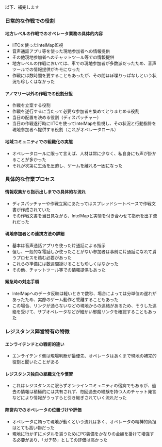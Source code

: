 以下、補完します

### 日常的な作戦での役割
#### 地方レベルの作戦でのオペレータ業務の具体的内容
- IITCを使ったIntelMap監視
- 音声通話アプリ等を使った現地参加者への情報提供
- その他現地参加者へのチャットツール等での情報提供
- 地方レベルの作戦においては、車での現地参加者が多数派だったため、音声ツールでの情報提供がキモになった
- 作戦には数時間を要することもあったが、その間ほぼ喋りっぱなしという状況も珍しくはなかった
#### アノマリー以外の作戦での役割分担
- 作戦を立案する役割
- 作戦を遂行するに当たって必要な参加者を集めてとりまとめる役割
- 当日の配置を決める役割（ディスパッチャー）
- 当日の作戦遂行時にIITCを使ってIntelMapを監視し、その状況と行動指針を現地参加者へ提供する役割（これがオペレータロール）
#### 地域コミュニティでの組織化の実態
- オペレータロールに限って言えば、人材は常に少なく、私自身にも声が掛かることが多かった
- それが次第に生活を圧迫し、ゲームを離れる一因になった

### 具体的な作業プロセス
#### 情報収集から指示出しまでの具体的な流れ
- ディスパッチャーや作戦立案にあたってはスプレッドシートベースで作戦文書が作成されていた
- その作戦文書を当日見ながら、IntelMapと実情を付き合わせて指示を出す流れだった

#### 現地参加者との連携方法の詳細
- 基本は音声通話アプリを使った片通話による指示
- 但し、一般的な電話しか使ったことがない参加者は事前に片通話になれて貰うプロセスを踏む必要があった
- これらの準備には数週間掛けることも珍しくはなかった
- その他、チャットツール等での情報提供もあった
#### 緊急時の対応手順
- IntelMapへのデータ反映は軽いときで数秒、場合によっては分単位の遅れがあったため、実際のゲーム動作と乖離することもあった
- この場合、リンクが通らないなどの現地からの連絡があるため、そうした連絡を受けて、サブオペレータなどが細かい邪魔リンクを確認することもあった

### レジスタンス陣営特有の特徴
#### エンライテンドとの戦術的違い
- エンライテンド側は現場判断が最優先、オペレータはあくまで現地の補完的役割と聞いたことがある
#### レジスタンス独自の組織文化や慣習
- これはレジスタンスに限らずオンラインコミュニティの宿痾でもあるが、過去の情報は積極的には共有されず、毎回過去の経験を持つ人のチャット発言などにより情報がうっすらと引き継ぎされていく流れだった
#### 陣営内でのオペレータの位置づけや評価
- オペレータに頼って現地が動くという流れは多く、オペレータの精神的負担はとても高い物だった
- 現地に行かずにメダルを貰うためにPC装備をかなりの金額を掛けて増強する必要があり、「ガチ勢」としての評価は高かった
